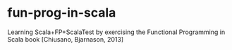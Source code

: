 # fun-prog-in-scala
Learning Scala+FP+ScalaTest by exercising the Functional Programming in Scala book [Chiusano, Bjarnason, 2013]
